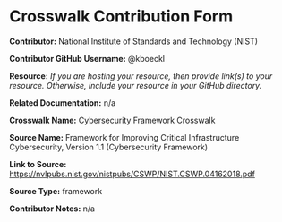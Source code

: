 
# Crosswalk Contribution Form

**Contributor:** National Institute of Standards and Technology (NIST)

**Contributor GitHub Username:** @kboeckl

**Resource:** *If you are hosting your resource, then provide link(s) to your resource. Otherwise, include your resource in your GitHub directory.*

**Related Documentation:** n/a

**Crosswalk Name:** Cybersecurity Framework Crosswalk

**Source Name:** Framework for Improving Critical Infrastructure Cybersecurity, Version 1.1 (Cybersecurity Framework)

**Link to Source:** https://nvlpubs.nist.gov/nistpubs/CSWP/NIST.CSWP.04162018.pdf

**Source Type:** framework

**Contributor Notes:** n/a
